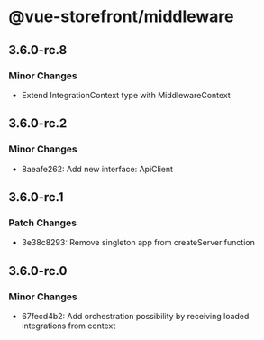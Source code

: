 # @vue-storefront/middleware

## 3.6.0-rc.8

### Minor Changes

- Extend IntegrationContext type with MiddlewareContext

## 3.6.0-rc.2

### Minor Changes

- 8aeafe262: Add new interface: ApiClient

## 3.6.0-rc.1

### Patch Changes

- 3e38c8293: Remove singleton app from createServer function

## 3.6.0-rc.0

### Minor Changes

- 67fecd4b2: Add orchestration possibility by receiving loaded integrations from context
